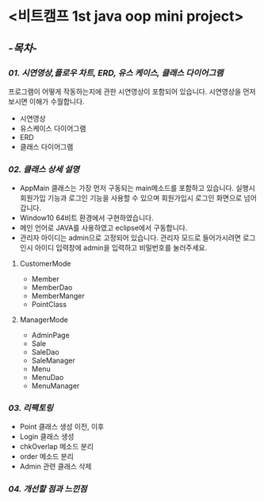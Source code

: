 # **<비트캠프 1st java oop mini project>**  


## *-목차-*  


### *01. 시연영상,플로우 차트, ERD, 유스 케이스, 클래스 다이어그램*
프로그램이 어떻게 작동하는지에 관한 시연영상이 포함되어 있습니다. 시연영상을 먼저 보시면 이해가 수월합니다.  


* 시연영상
* 유스케이스 다이어그램
* ERD
* 클래스 다이어그램  



### *02. 클래스 상세 설명*

* AppMain 클래스는 가장 먼저 구동되는 main메소드를 포함하고 있습니다.
실행시 회원가입 기능과 로그인 기능을 사용할 수 있으며 회원가입시 로그인 화면으로 넘어갑니다.
* Window10 64비트 환경에서 구현하였습니다. 
* 메인 언어로 JAVA를 사용하였고 eclipse에서 구동합니다.
* 관리자 아이디는 admin으로 고정되어 있습니다. 관리자 모드로 들어가시려면 로그인시 아이디 입력창에 admin을 입력하고 비밀번호를 눌러주세요.



1. CustomerMode
	* Member
	* MemberDao
	* MemberManger
	* PointClass


2. ManagerMode
    * AdminPage
	* Sale
	* SaleDao
	* SaleManager
	* Menu
	* MenuDao
	* MenuManager  


### *03. 리팩토링*

* Point 클래스 생성 이전, 이후
* Login 클래스 생성
* chkOverlap 메소드 분리
* order 메소드 분리
* Admin 관련 클래스 삭제  


### *04. 개선할 점과 느낀점*
    
